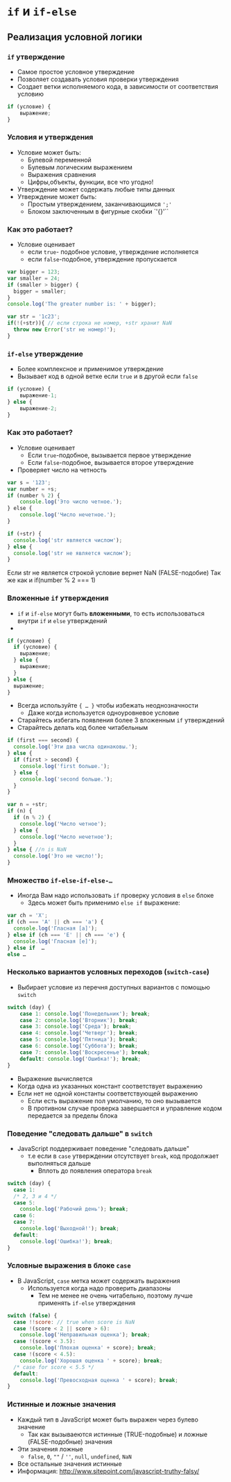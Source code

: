 
# `if` и `if-else`
## Реализация условной логики

### `if` утверждение
- Самое простое условное утверждение
- Позволяет создавать условия проверки утверждения
- Создает ветки исполняемого кода, в зависимости от соответствия условию

```js
if (условие) {
    выражение;
}
```
### Условия и утверждения
- Условие может быть:
  - Булевой переменной
  - Булевым логическим выражением
  - Выражения сравнения
  - Цифры,объекты, функции, все что угодно!
- Утверждение может содержать любые типы данных
- Утверждение может быть:
  - Простым утверждением, заканчивающимся `';'`
  - Блоком заключенным в фигурные скобки `'{}'``

### Как это работает?
- Условие оценивает
  - если  `true`- подобное условие, утверждение исполняется
  - если `false`-подобное, утверждение пропускается

```js
var bigger = 123;
var smaller = 24;
if (smaller > bigger) {
  bigger = smaller;
}
console.log('The greater number is: ' + bigger);
```

```js
var str = '1c23';
if(!(+str)){ // если строка не номер, +str хранит NaN
  throw new Error('str не номер!');
}
```

### `if-else` утверждение
- Более комплексное и применимое утверждение
- Вызывает код в одной ветке если `true` и в другой если `false`

```js
if (условие) {
    выражение-1;
} else {
    выражение-2;
}
```
### Как это работает?
- Условие оценивает
  - Если `true`-подобное, вызывается первое утверждение
  - Если `false`-подобное, вызывается второе утверждение
- Проверяет число на четность

```js
var s = '123';
var number = +s;
if (number % 2) {
    console.log('Это число четное.');
} еlse {
    console.log('Число нечетное.');
}
```

```js
if (+str) {
  console.log('str является числом');
} else {
  console.log('str не является числом');
}
```
Если str не является строкой условие вернет NaN (FALSE-подобие)
Так же как и if(number % 2 === 1)

### Вложенные  `if` утверждения

- `if` и `if-else` могут быть **вложенными**, то есть использоваться внутри `if` и `else` утверждений
-
```js
if (условие) {
  if (условие) {
    выражение;
  } else {
    выражение;
  }
} else {
  выражение;
}
```

- Всегда используйте `{ … }` чтобы избежать неоднозначности
  - Даже когда используется одноуровневое условие
- Старайтесь избегать появления более 3 вложенным `if` утверждений
- Старайтесь делать код более читабельным

```js
if (first === second) {
  console.log('Эти два числа одинаковы.');
} else {
  if (first > second) {
    console.log('first больше.');
  } else {
    console.log('second больше.');
  }
}
```

```js
var n = +str;
if (n) {
  if (n % 2) {
    console.log('Число четное');
  } else {
    console.log('Число нечетное');
  }
} else { //n is NaN
  console.log('Это не число!');
}
```

### Множество `if-else-if-else-…`
- Иногда Вам надо использовать `if` проверку условия  в `else` блоке
  - Здесь может быть применимо `else if` выражение:

```js
var ch = 'X';
if (ch === 'A' || ch === 'a') {
  console.log('Гласная [а]');
} else if (ch === 'E' || ch === 'e') {
  console.log('Гласная [е]');
} else if  …
else …
```

### Несколько вариантов условных переходов (`switch-case`)

- Выбирает условие из перечня доступных вариантов с помощью `switch`

```js
switch (day) {
	case 1: console.log('Понедельник'); break;
	case 2: console.log('Вторник'); break;
	case 3: console.log('Среда'); break;
	case 4: console.log('Четверг'); break;
	case 5: console.log('Пятница'); break;
	case 6: console.log('Суббота'); break;
	case 7: console.log('Воскресенье'); break;
	default: console.log('Ошибка!'); break;
}
```

- Выражение вычисляется
- Когда одна из указанных констант соответствует выражению
- Если нет не одной константы соответствующей выражению
  - Если есть выражение пол умолчанию, то оно вызывается
  - В противном случае проверка завершается и управление кодом передается за пределы блока

### Поведение "следовать дальше" в  `switch`
- JavaScript поддерживает поведение "следовать дальше"
  - т.е если в `case` утверждении отсутствует `break`, код продолжает выполняться дальше
    - Вплоть до появления оператора `break`

```js
switch (day) {
  case 1:
  /* 2, 3 и 4 */
  case 5:
    console.log('Рабочий день'); break;
  case 6:
  case 7:
    console.log('Выходной!'); break;
  default:
    console.log('Ошибка!'); break;
}
```

### Условные выражения в блоке `case`
- В JavaScript, `case` метка может содержать выражения
  - Используется когда надо проверить диапазоны
    - Тем не менее не очень читабельно, поэтому лучше применять  `if-else` утверждения

```js
switch (false) {
  case !!score: // true when score is NaN
  case !(score < 2 || score > 6):
    console.log('Неправильная оценка'); break;
  case !(score < 3.5):
    console.log('Плохая оценка' + score); break;
  case !(score < 4.5):
    console.log('Хорошая оценка ' + score); break;
  /* case for score < 5.5 */
  default:
    console.log('Превосходная оценка ' + score); break;
}
```

### Истинные и ложные значения
- Каждый тип в JavaScript может быть выражен через булево значение
  - Так как вызываеются истинные (TRUE-подобные) и ложные (FALSE-подобные) значения
- Эти значения ложные
  -	`false`, `0`, `""` / `''`, `null`, `undefined`, `NaN`
- Все остальные значения истинные
- Информация: http://www.sitepoint.com/javascript-truthy-falsy/
